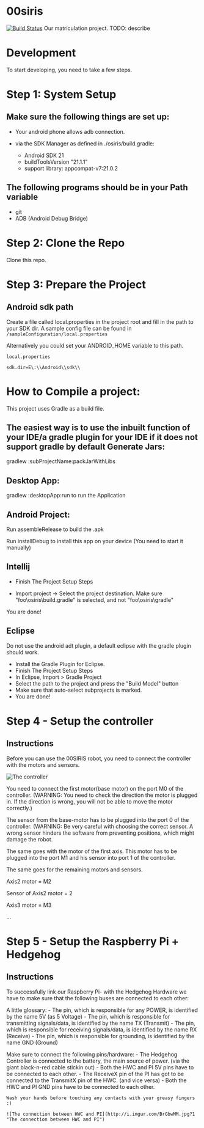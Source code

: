 00siris
======
[![Build Status](http://aayvazyan.bitnamiapp.com/jenkins/job/osiris/badge/icon)](http://aayvazyan.bitnamiapp.com/jenkins/job/osiris/)
Our matriculation project. TODO: describe

Development
===========
To start developing, you need to take a few steps.

Step 1: System Setup
===========
Make sure the following things are set up:
-----------
- Your android phone allows adb connection.

- via the SDK Manager as defined in ./osiris/build.gradle:
    - Android SDK 21
    - buildToolsVersion "21.1.1"
    - support library: appcompat-v7:21.0.2

The following programs should be in your Path variable
------------------------------------------------------
- git
- ADB (Android Debug Bridge)

Step 2: Clone the Repo
===========

Clone this repo.


Step 3: Prepare the Project
===========


Android sdk path
----------------
Create a file called local.properties in the project root and fill in the path to your SDK dir.
A sample config file can be found in `/sampleConfiguration/local.properties`

Alternatively you could set your ANDROID_HOME variable to this path.

`local.properties`

```
sdk.dir=E\:\\Android\\sdk\\
```

How to Compile a project:
=========================
This project uses Gradle as a build file.

The easiest way is to use the inbuilt function of your IDE/a gradle plugin for your IDE if it does not support gradle by default
Generate Jars:
--------------
gradlew :subProjectName:packJarWithLibs

Desktop App:
------------

gradlew :desktopApp:run to run the Application

Android Project:
----------------

Run assembleRelease to build the .apk

Run installDebug to install this app on your device (You need to start it manually)


Intellij
--------

- Finish The Project Setup Steps

- Import project -> Select the project destination.
Make sure "foo\osiris\build.gradle" is selected, and not "foo\osiris\gradle"

You are done!

Eclipse
--------
Do not use the android adt plugin, a default eclipse with the gradle plugin should work.

- Install the Gradle Plugin for Eclipse.
- Finish The Project Setup Steps
- In Eclipse, Import > Gradle Project
- Select the path to the project and press the "Build Model" button
- Make sure that auto-select subprojects is marked.
- You are done!

Step 4 - Setup the controller
===========

Instructions
------------

Before you can use the 00SIRIS robot, you need to connect the controller with the motors and sensors.

![The controller](http://i.imgur.com/XYklObC.png "The controller")

You need to connect the first motor(base motor) on the port M0 of the controller.
(WARNING: You need to check the direction the motor is plugged in. If the direction is wrong, you will not be able to move the motor correctly.)

The sensor from the base-motor has to be plugged into the port 0 of the controller.
(WARNING: Be very careful with choosing the correct sensor. A wrong sensor hinders the software from preventing positions, which might damage the robot.

The same goes with the motor of the first axis. This motor has to be plugged into the port M1 and his sensor into port 1 of the controller.

The same goes for the remaining motors and sensors.

Axis2 motor = M2

Sensor of Axis2 motor = 2

Axis3 motor = M3

...

Step 5 - Setup the Raspberry Pi + Hedgehog 
===========

Instructions
------------
To successfully link our Raspberry Pi- with the Hedgehog Hardware we have to make sure that the following buses are connected to each other:

A little glossary:
    - The pin, which is responsible for any POWER, is identified by the name 5V (as 5 Voltage)
    - The pin, which is responsible for transmitting signals/data, is identified by the name TX (Transmit)
    - The pin, which is responsible for receiving signals/data, is identified by the name RX (Receive)
    - The pin, which is responsible for grounding, is identified by the name GND (Ground)

Make sure to connect the following pins/hardware:
    - The Hedgehog Controller is connected to the battery, the main source of power. (via the giant black-n-red cable stickin out)
    - Both the HWC and PI 5V pins have to be connected to each other.
    - The ReceiveX pin of the PI has got to be connected to the TransmitX pin of the HWC. (and vice versa)
    - Both the HWC and PI GND pins have to be connected to each other.
    
    Wash your hands before touching any contacts with your greasy fingers :)
    
    ![The connection between HWC and PI](http://i.imgur.com/BrGbwMM.jpg?1 "The connection between HWC and PI")
    
